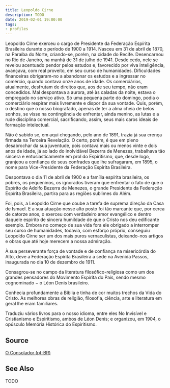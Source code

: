 ```yaml
---
title: Leopoldo Cirne
description: TODO
date: 2019-02-01 19:00:00
tags: 
- profiles
---
```


Leopoldo Cirne exerceu o cargo de Presidente da Federação Espírita Brasileira durante o período de 1900 a 1914. Nasceu em 31 de abril de 1870, na Paraíba do Norte, criando-se, porém, na cidade do Recife. Desencarnou no Rio de Janeiro, na manhã de 31 de julho de 1941. Desde cedo, nele se revelou acentuado pendor pelos estudos e, favorecido por viva inteligência, avançava, com real proveito, em seu curso de humanidades. Dificuldades financeiras obrigaram-no a abandonar os estudos e a ingressar no comércio, quando contava onze anos de idade. Os comerciários, atualmente, desfrutam de direitos que, aos de seu tempo, não eram concedidos. Mal despontava a aurora, até às caladas da noite, estava o empregado no serviço ativo. Só uma pequena parte do domingo, podia o comerciário respirar mais livremente e dispor da sua vontade. Quis, porém, o destino que o nosso biografado, apenas de ter a alma cheia de belos sonhos, se visse na contingência de enfrentar, ainda menino, as lutas e a rude disciplina comercial, sacrificando, assim, seus mais caros ideais de formação intelectual.

Não é sabido se, em aqui chegando, pelo ano de 1891, trazia já sua crença firmada na Terceira Revelação. O certo, porém, é que em pleno desabrochar da sua juventude, pois contava mais ou menos vinte e dois anos de idade, já ao lado do inolvidável Bezerra de Menezes, trabalhava tão sincera e entusiasticamente em prol do Espiritismo, que, desde logo, granjeou a confiança de seus confrades que lhe sufragaram, em 1895, o nome para Vice-Presidente da Federação Espírita Brasileira.

Despontava o dia 11 de abril de 1900 e a família espírita brasileira, os pobres, os pequeninos, os ignorados tiveram que enfrentar o fato de que o Espírito de Adolfo Bezerra de Menezes, o grande Presidente da Federação Espírita Brasileira, partira para as regiões sublimes do Além.

Foi, pois, a Leopoldo Cirne que coube a tarefa de suprema direção da Casa de Ismael. E a sua atuação nesse alto posto foi tão marcante que, por cerca de catorze anos, o exerceu com verdadeiro amor evangélico e dentro daquele espírito de sincera humildade de que o Cristo nos deu edificante exemplo. Embora no começo de sua vida fora ele obrigado a interromper seu curso de humanidades, todavia, com esforço próprio, conseguiu Leopoldo Cirne ser um dos mais puros vernaculistas, deixando-nos artigos e obras que até hoje merecem a nossa admiração.

À sua perseverante força de vontade e de confiança na misericórdia do Alto, deve a Federação Espírita Brasileira a sede na Avenida Passos, inaugurada no dia 10 de dezembro de 1911.

Consagrou-se no campo da literatura filosófico-religiosa como um dos grandes pensadores do Movimento Espírita do País, sendo mesmo cognominado − o Léon Denis brasileiro.

Conhecia profundamente a Bíblia e tinha de cor muitos trechos da Vida do Cristo. As melhores obras de religião, filosofia, ciência, arte e literatura em geral lhe eram familiares.

Traduziu vários livros para o nosso idioma, entre eles No Invisível e Cristianismo e Espiritismo, ambos de Léon Denis; e organizou, em 1904, o opúsculo Memória Histórica do Espiritismo. 

## Source
[O Consolador (pt-BR)](http://www.oconsolador.com.br/linkfixo/biografias/leopoldocirne.html)

## See Also
TODO


